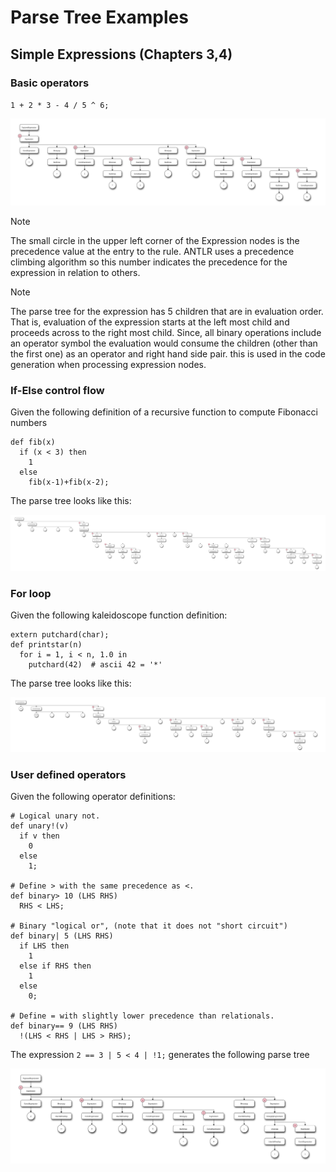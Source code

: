 # Parse Tree Examples

## Simple Expressions (Chapters 3,4)

### Basic operators

`1 + 2 * 3 - 4 / 5 ^ 6;`

![Parse Tree](parsetree-simpleexp-1.svg)

>[!NOTE]
>The small circle in the upper left corner of the Expression nodes is the precedence value at
>the entry to the rule. ANTLR uses a precedence climbing algorithm so this number indicates
>the precedence for the expression in relation to others.

>[!NOTE]
>The parse tree for the expression has 5 children that are in evaluation order. That is,
>evaluation of the expression starts at the left most child and proceeds across to the right
>most child. Since, all binary operations include an operator symbol the evaluation would
>consume the children (other than the first one) as an operator and right hand side pair.
>this is used in the code generation when processing expression nodes.

### If-Else control flow
Given the following definition of a recursive function to compute
Fibonacci numbers
```Kaleidoscope
def fib(x)
  if (x < 3) then
    1
  else
    fib(x-1)+fib(x-2);
```

The parse tree looks like this:

![Parse Tree](parsetree-if-else.svg)

### For loop
Given the following kaleidoscope function definition:
``` Kaleidoscope
extern putchard(char);
def printstar(n)
  for i = 1, i < n, 1.0 in
    putchard(42)  # ascii 42 = '*'
```
The parse tree looks like this:

![Parse Tree](parsetree-for-loop.svg)

### User defined operators

Given the following operator definitions:

```Kaleidoscope
# Logical unary not.
def unary!(v)
  if v then
    0
  else
    1;

# Define > with the same precedence as <.
def binary> 10 (LHS RHS)
  RHS < LHS;

# Binary "logical or", (note that it does not "short circuit")
def binary| 5 (LHS RHS)
  if LHS then
    1
  else if RHS then
    1
  else
    0;

# Define = with slightly lower precedence than relationals.
def binary== 9 (LHS RHS)
  !(LHS < RHS | LHS > RHS);
```

The expression `2 == 3 | 5 < 4 | !1;` generates the following parse tree

![Parse Tree](parsetree-userops.svg)
